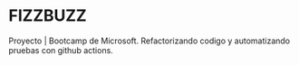 # FIZZBUZZ

Proyecto | Bootcamp de Microsoft. Refactorizando codigo y automatizando pruebas con github actions.

